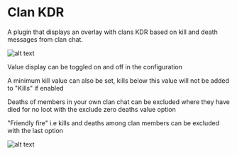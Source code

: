 # Clan KDR
A plugin that displays an overlay with clans KDR based on kill and death messages from clan chat.

![alt text](https://i.imgur.com/TaxbELk.png)

Value display can be toggled on and off in the configuration

A minimum kill value can also be set, kills below this value will not be added to "Kills" if enabled

Deaths of members in your own clan chat can be excluded where they have died for no loot with the exclude zero deaths value option

"Friendly fire" i.e kills and deaths among clan members can be excluded with the last option

![alt text](https://i.imgur.com/Z1ii9EU.png)